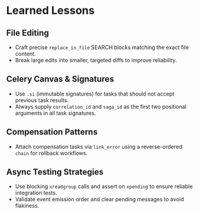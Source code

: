 # Learned Lessons

## File Editing

- Craft precise `replace_in_file` SEARCH blocks matching the exact file content.
- Break large edits into smaller, targeted diffs to improve reliability.

## Celery Canvas & Signatures

- Use `.si` (immutable signatures) for tasks that should not accept previous task results.
- Always supply `correlation_id` and `saga_id` as the first two positional arguments in all task signatures.

## Compensation Patterns

- Attach compensation tasks via `link_error` using a reverse-ordered `chain` for rollback workflows.

## Async Testing Strategies

- Use blocking `xreadgroup` calls and assert on `xpending` to ensure reliable integration tests.
- Validate event emission order and clear pending messages to avoid flakiness.
